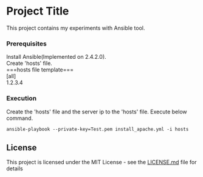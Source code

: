 # Project Title

This project contains my experiments with Ansible tool.

### Prerequisites

Install Ansible(Implemented on 2.4.2.0).\
Create 'hosts' file.\
===hosts file template===\
[all]\
1.2.3.4

### Execution

Create the 'hosts' file and the server ip to the 'hosts' file.
Execute below command.
```
ansible-playbook --private-key=Test.pem install_apache.yml -i hosts
```

## License

This project is licensed under the MIT License - see the [LICENSE.md](LICENSE.md) file for details
